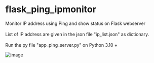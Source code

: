 # flask_ping_ipmonitor
Monitor IP address using Ping and show status on Flask webserver
<br/><br/>
List of IP address are given in the json file "ip_list.json" as dictionary.
<br/>
<br/>
Run the py file "app_ping_server.py" on Python 3.10 + 

![image](https://github.com/Pandiyarajk/flask_ping_ipmonitor/assets/39190205/01222de7-4b81-497d-82f6-962faf49429a)

